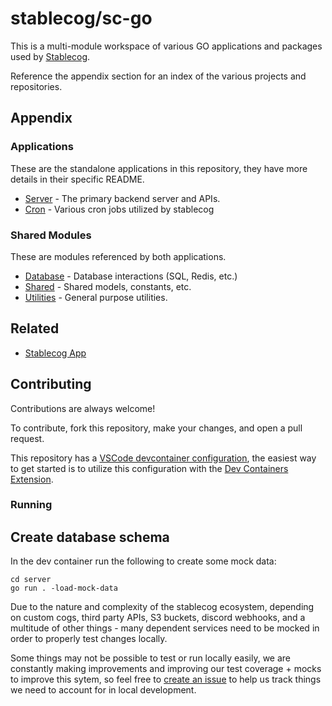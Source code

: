 
# stablecog/sc-go

This is a multi-module workspace of various GO applications and packages used by [Stablecog](https://stablecog.com).

Reference the appendix section for an index of the various projects and repositories.
## Appendix

### Applications
These are the standalone applications in this repository, they have more details in their specific README.

- [Server](https://github.com/stablecog/sc-go/server) - The primary backend server and APIs.
- [Cron](https://github.com/stablecog/sc-go/cron) - Various cron jobs utilized by stablecog

### Shared Modules
These are modules referenced by both applications.

- [Database](https://github.com/stablecog/sc-go/database) - Database interactions (SQL, Redis, etc.)
- [Shared](https://github.com/stablecog/sc-go/shared) - Shared models, constants, etc.
- [Utilities](https://github.com/stablecog/sc-go/utils) - General purpose utilities.

## Related

- [Stablecog App](https://github.com/stablecog/stablecog)

## Contributing

Contributions are always welcome!

To contribute, fork this repository, make your changes, and open a pull request.

This repository has a [VSCode devcontainer configuration](https://github.com/stablecog/sc-go/blob/master/.devcontainer/devcontainer.json), the easiest way to get started is to utilize this configuration with the [Dev Containers Extension](https://marketplace.visualstudio.com/items?itemName=ms-vscode-remote.remote-containers).

### Running

## Create database schema

In the dev container run the following to create some mock data:

```
cd server
go run . -load-mock-data
```

Due to the nature and complexity of the stablecog ecosystem, depending on custom cogs, third party APIs, S3 buckets, discord webhooks, and a multitude of other things - many dependent services need to be mocked in order to properly test changes locally.

Some things may not be possible to test or run locally easily, we are constantly making improvements and improving our test coverage + mocks to improve this sytem, so feel free to [create an issue](https://github.com/stablecog/sc-go) to help us track things we need to account for in local development.
